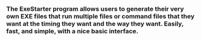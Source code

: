 ### The ExeStarter program allows users to generate their very own EXE files that run multiple files or command files that they want at the timing they want and the way they want. Easily, fast, and simple, with a nice basic interface.
